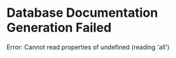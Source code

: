 # Database Documentation Generation Failed

Error: Cannot read properties of undefined (reading 'all')